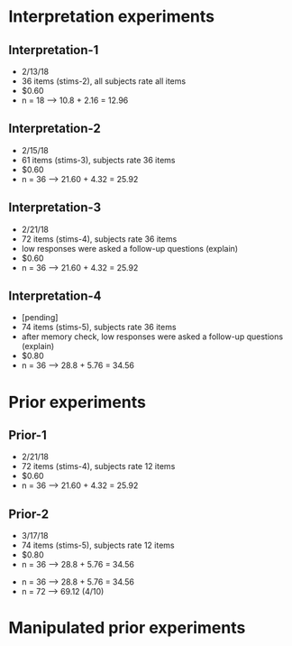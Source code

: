 # Interpretation experiments

## Interpretation-1

- 2/13/18
- 36 items (stims-2), all subjects rate all items
- $0.60
- n = 18 --> 10.8 + 2.16 = 12.96

## Interpretation-2

- 2/15/18
- 61 items (stims-3), subjects rate 36 items
- $0.60
- n = 36 --> 21.60 + 4.32 = 25.92

## Interpretation-3

- 2/21/18
- 72 items (stims-4), subjects rate 36 items
- low responses were asked a follow-up questions (explain)
- $0.60
- n = 36 --> 21.60 + 4.32 = 25.92

## Interpretation-4

- [pending]
- 74 items (stims-5), subjects rate 36 items
- after memory check, low responses were asked a follow-up questions (explain)
- $0.80
- n = 36 --> 28.8 + 5.76 = 34.56

# Prior experiments

## Prior-1

- 2/21/18
- 72 items (stims-4), subjects rate 12 items
- $0.60
- n = 36 --> 21.60 + 4.32 = 25.92

## Prior-2

- 3/17/18
- 74 items (stims-5), subjects rate 12 items
- $0.80
- n = 36 --> 28.8 + 5.76 = 34.56
+ n = 36 --> 28.8 + 5.76 = 34.56
+ n = 72 --> 69.12 (4/10)

# Manipulated prior experiments
